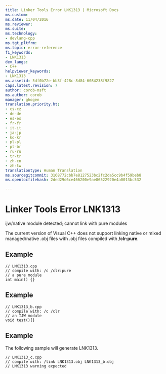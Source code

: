 ```yaml
---
title: Linker Tools Error LNK1313 | Microsoft Docs
ms.custom: 
ms.date: 11/04/2016
ms.reviewer: 
ms.suite: 
ms.technology:
- devlang-cpp
ms.tgt_pltfrm: 
ms.topic: error-reference
f1_keywords:
- LNK1313
dev_langs:
- C++
helpviewer_keywords:
- LNK1313
ms.assetid: 5df0b72e-bb3f-428c-8d84-6084238f9827
caps.latest.revision: 7
author: corob-msft
ms.author: corob
manager: ghogen
translation.priority.ht:
- cs-cz
- de-de
- es-es
- fr-fr
- it-it
- ja-jp
- ko-kr
- pl-pl
- pt-br
- ru-ru
- tr-tr
- zh-cn
- zh-tw
translationtype: Human Translation
ms.sourcegitcommit: 3168772cbb7e8127523bc2fc2da5cc9b4f59beb8
ms.openlocfilehash: 2ded29d6ce466200e9ae86522920e4a0013bc532

---
```

# Linker Tools Error LNK1313
ijw/native module detected; cannot link with pure modules  
  
 The current version of Visual C++ does not support linking native or mixed managed/native .obj files with .obj files compiled with **/clr:pure**.  
  
## Example  
  
```  
// LNK1313.cpp  
// compile with: /c /clr:pure  
// a pure module  
int main() {}  
```  
  
## Example  
  
```  
// LNK1313_b.cpp  
// compile with: /c /clr  
// an IJW module  
void test(){}  
```  
  
## Example  
 The following sample will generate LNK1313.  
  
```  
// LNK1313_c.cpp  
// compile with: /link LNK1313.obj LNK1313_b.obj  
// LNK1313 warning expected  
```


<!--HONumber=Jan17_HO2-->


